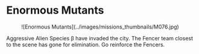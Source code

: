 # Enormous Mutants

<figure markdown>
![Enormous Mutants](../images/missions_thumbnails/M076.jpg)
</figure>

Aggressive Alien Species β have invaded the city. The Fencer team closest to the scene has gone for elimination. Go reinforce the Fencers.
